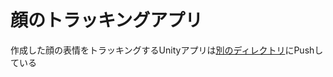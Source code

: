 # 顔のトラッキングアプリ

作成した顔の表情をトラッキングするUnityアプリは[別のディレクトリ](https://github.com/emor1/FaceCapturerAnimatronicFace/tree/master)にPushしている
